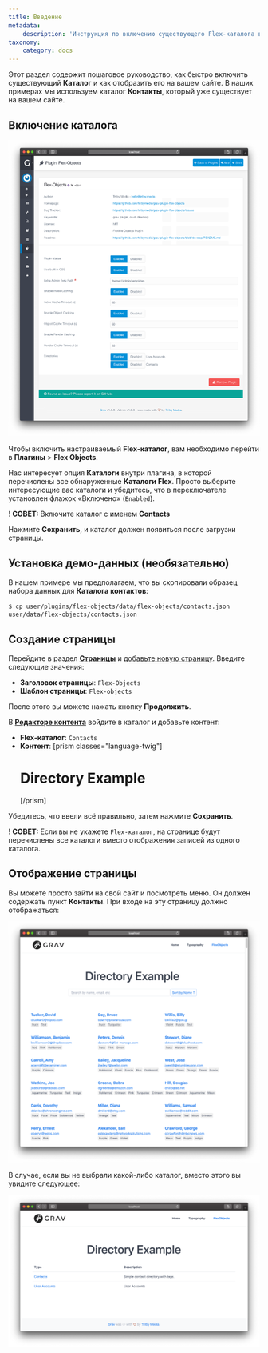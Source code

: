 ```yaml
---
title: Введение
metadata:
    description: 'Инструкция по включению существующего Flex-каталога в Grav CMS.'
taxonomy:
    category: docs
---
```


Этот раздел содержит пошаговое руководство, как быстро включить существующий **Каталог** и как отобразить его на вашем сайте. В наших примерах мы используем каталог **Контакты**, который уже существует на вашем сайте.

## Включение каталога

![Конфигурация плагина](flex-objects-options.png?width=2030&classes=shadow)

Чтобы включить настраиваемый **Flex-каталог**, вам необходимо перейти в **Плагины** > **Flex Objects**.

Нас интересует опция **Каталоги** внутри плагина, в которой перечислены все обнаруженные **Каталоги Flex**. Просто выберите интересующие вас каталоги и убедитесь, что в переключателе установлен флажок «Включено» (`Enabled`).

! **СОВЕТ:** Включите каталог с именем **Contacts**

Нажмите **Сохранить**, и каталог должен появиться после загрузки страницы.

## Установка демо-данных (необязательно)

В нашем примере мы предполагаем, что вы скопировали образец набора данных для **Каталога контактов**:

```shell
$ cp user/plugins/flex-objects/data/flex-objects/contacts.json user/data/flex-objects/contacts.json
```

## Создание страницы

Перейдите в раздел **[Страницы](/admin-panel/page)** и [добавьте новую страницу](/admin-panel/page#adding-new-pages). Введите следующие значения:

- **Заголовок страницы**: `Flex-Objects`
- **Шаблон страницы**: `Flex-objects`

После этого вы можете нажать кнопку **Продолжить**.

В **[Редакторе контента](/advanced/flex/administration/views-edit)** войдите в каталог и добавьте контент:

- **Flex-каталог**: `Contacts`
- **Контент**:
    [prism classes="language-twig"]
    # Directory Example
    [/prism]

Убедитесь, что ввели всё правильно, затем нажмите **Сохранить**.

! **СОВЕТ:** Если вы не укажете `Flex-каталог`, на странице будут перечислены все каталоги вместо отображения записей из одного каталога.

## Отображение страницы

Вы можете просто зайти на свой сайт и посмотреть меню. Он должен содержать пункт **Контакты**. При входе на эту страницу должно отображаться:

![](flex-objects-site.png?width=2030&classes=shadow)

В случае, если вы не выбрали какой-либо каталог, вместо этого вы увидите следующее:

![](flex-objects-directory.png?width=2030&classes=shadow)
